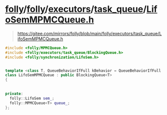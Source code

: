 # [folly](https://github.com/facebook/folly)/[folly](https://github.com/facebook/folly/tree/main/folly)/[executors](https://github.com/facebook/folly/tree/main/folly/executors)/[task_queue](https://github.com/facebook/folly/tree/main/folly/executors/task_queue)/[**LifoSemMPMCQueue.h**](https://github.com/facebook/folly/blob/main/folly/executors/task_queue/LifoSemMPMCQueue.h)

> https://gitee.com/mirrors/folly/blob/main/folly/executors/task_queue/LifoSemMPMCQueue.h




```C++
#include <folly/MPMCQueue.h>
#include <folly/executors/task_queue/BlockingQueue.h>
#include <folly/synchronization/LifoSem.h>


template <class T, QueueBehaviorIfFull kBehavior = QueueBehaviorIfFull::THROW>
class LifoSemMPMCQueue : public BlockingQueue<T>
{
    
    
private:
  folly::LifoSem sem_;
  folly::MPMCQueue<T> queue_;    
};

```
